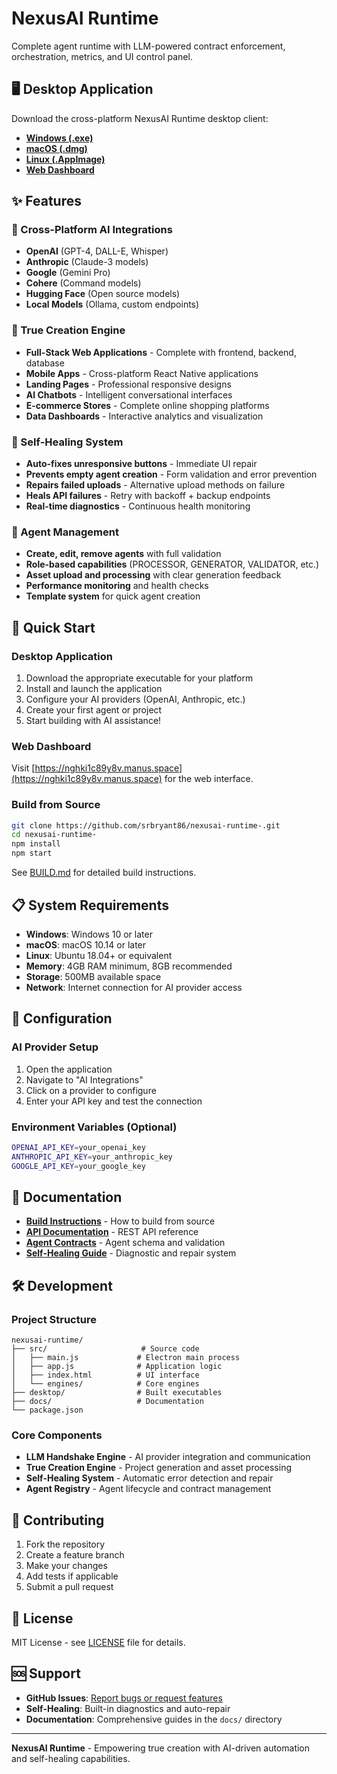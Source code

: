 # NexusAI Runtime

Complete agent runtime with LLM-powered contract enforcement, orchestration, metrics, and UI control panel.

## 🖥️ Desktop Application

Download the cross-platform NexusAI Runtime desktop client:

- **[Windows (.exe)](https://github.com/srbryant86/nexusai-runtime-/releases/latest/download/NexusAI-Runtime-Setup.exe)**
- **[macOS (.dmg)](https://github.com/srbryant86/nexusai-runtime-/releases/latest/download/NexusAI-Runtime.dmg)**
- **[Linux (.AppImage)](https://github.com/srbryant86/nexusai-runtime-/releases/latest/download/NexusAI-Runtime.AppImage)**
- **[Web Dashboard](https://nghki1c89y8v.manus.space)**

## ✨ Features

### 🤖 Cross-Platform AI Integrations
- **OpenAI** (GPT-4, DALL-E, Whisper)
- **Anthropic** (Claude-3 models)  
- **Google** (Gemini Pro)
- **Cohere** (Command models)
- **Hugging Face** (Open source models)
- **Local Models** (Ollama, custom endpoints)

### 🚀 True Creation Engine
- **Full-Stack Web Applications** - Complete with frontend, backend, database
- **Mobile Apps** - Cross-platform React Native applications
- **Landing Pages** - Professional responsive designs
- **AI Chatbots** - Intelligent conversational interfaces
- **E-commerce Stores** - Complete online shopping platforms
- **Data Dashboards** - Interactive analytics and visualization

### 🔧 Self-Healing System
- **Auto-fixes unresponsive buttons** - Immediate UI repair
- **Prevents empty agent creation** - Form validation and error prevention
- **Repairs failed uploads** - Alternative upload methods on failure
- **Heals API failures** - Retry with backoff + backup endpoints
- **Real-time diagnostics** - Continuous health monitoring

### 🎯 Agent Management
- **Create, edit, remove agents** with full validation
- **Role-based capabilities** (PROCESSOR, GENERATOR, VALIDATOR, etc.)
- **Asset upload and processing** with clear generation feedback
- **Performance monitoring** and health checks
- **Template system** for quick agent creation

## 🚀 Quick Start

### Desktop Application
1. Download the appropriate executable for your platform
2. Install and launch the application
3. Configure your AI providers (OpenAI, Anthropic, etc.)
4. Create your first agent or project
5. Start building with AI assistance!

### Web Dashboard
Visit [https://nghki1c89y8v.manus.space](https://nghki1c89y8v.manus.space) for the web interface.

### Build from Source
```bash
git clone https://github.com/srbryant86/nexusai-runtime-.git
cd nexusai-runtime-
npm install
npm start
```

See [BUILD.md](BUILD.md) for detailed build instructions.

## 📋 System Requirements

- **Windows**: Windows 10 or later
- **macOS**: macOS 10.14 or later  
- **Linux**: Ubuntu 18.04+ or equivalent
- **Memory**: 4GB RAM minimum, 8GB recommended
- **Storage**: 500MB available space
- **Network**: Internet connection for AI provider access

## 🔑 Configuration

### AI Provider Setup
1. Open the application
2. Navigate to "AI Integrations"
3. Click on a provider to configure
4. Enter your API key and test the connection

### Environment Variables (Optional)
```bash
OPENAI_API_KEY=your_openai_key
ANTHROPIC_API_KEY=your_anthropic_key
GOOGLE_API_KEY=your_google_key
```

## 📖 Documentation

- **[Build Instructions](BUILD.md)** - How to build from source
- **[API Documentation](docs/api.md)** - REST API reference
- **[Agent Contracts](docs/contracts.md)** - Agent schema and validation
- **[Self-Healing Guide](docs/self-healing.md)** - Diagnostic and repair system

## 🛠️ Development

### Project Structure
```
nexusai-runtime/
├── src/                     # Source code
│   ├── main.js             # Electron main process
│   ├── app.js              # Application logic
│   ├── index.html          # UI interface
│   └── engines/            # Core engines
├── desktop/                # Built executables
├── docs/                   # Documentation
└── package.json
```

### Core Components
- **LLM Handshake Engine** - AI provider integration and communication
- **True Creation Engine** - Project generation and asset processing  
- **Self-Healing System** - Automatic error detection and repair
- **Agent Registry** - Agent lifecycle and contract management

## 🤝 Contributing

1. Fork the repository
2. Create a feature branch
3. Make your changes
4. Add tests if applicable
5. Submit a pull request

## 📄 License

MIT License - see [LICENSE](LICENSE) file for details.

## 🆘 Support

- **GitHub Issues**: [Report bugs or request features](https://github.com/srbryant86/nexusai-runtime-/issues)
- **Self-Healing**: Built-in diagnostics and auto-repair
- **Documentation**: Comprehensive guides in the `docs/` directory

---

**NexusAI Runtime** - Empowering true creation with AI-driven automation and self-healing capabilities.

